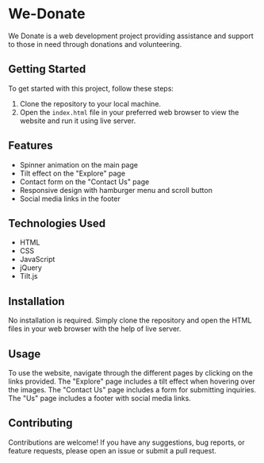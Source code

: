 # We-Donate
We Donate is a web development project providing assistance and support to those in need through donations and volunteering.

## Getting Started

To get started with this project, follow these steps:

1. Clone the repository to your local machine.
2. Open the `index.html` file in your preferred web browser to view the website and run it using live server.

## Features

- Spinner animation on the main page
- Tilt effect on the "Explore" page
- Contact form on the "Contact Us" page
- Responsive design with hamburger menu and scroll button
- Social media links in the footer

## Technologies Used

- HTML
- CSS
- JavaScript
- jQuery
- Tilt.js

## Installation

No installation is required. Simply clone the repository and open the HTML files in your web browser with the help of live server.

## Usage

To use the website, navigate through the different pages by clicking on the links provided. The "Explore" page includes a tilt effect when hovering over the images. The "Contact Us" page includes a form for submitting inquiries. The "Us" page includes a footer with social media links.

## Contributing

Contributions are welcome! If you have any suggestions, bug reports, or feature requests, please open an issue or submit a pull request.

